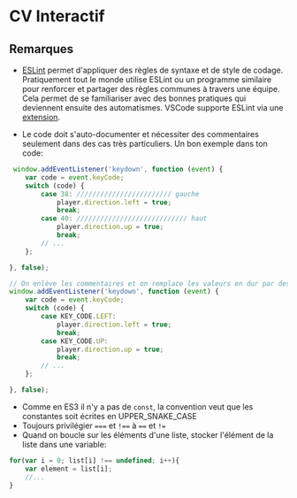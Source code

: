 # CV Interactif

## Remarques

* [ESLint](https://eslint.org/) permet d'appliquer des règles de syntaxe et de style de codage. Pratiquement tout le monde utilise ESLint ou un programme similaire pour renforcer et partager des règles communes à travers une équipe. Cela permet de se familiariser avec des bonnes pratiques qui deviennent ensuite des automatismes. VSCode supporte ESLint via une [extension](https://marketplace.visualstudio.com/items?itemName=dbaeumer.vscode-eslint).

* Le code doit s'auto-documenter et nécessiter des commentaires seulement dans des cas très particuliers. Un bon exemple dans ton code:
```js
 window.addEventListener('keydown', function (event) {
    var code = event.keyCode;
    switch (code) {
        case 38: //////////////////////// gauche    
            player.direction.left = true;
            break;
        case 40: //////////////////////////// haut
            player.direction.up = true;
            break;
        // ...    
    };

}, false);

// On enlève les commentaires et on remplace les valeurs en dur par des variables aux noms explicites
window.addEventListener('keydown', function (event) {
    var code = event.keyCode;
    switch (code) {
        case KEY_CODE.LEFT:    
            player.direction.left = true;
            break;
        case KEY_CODE.UP:
            player.direction.up = true;
            break;
        // ...    
    };

}, false);
```

* Comme en ES3 il n'y a pas de ``const``, la convention veut que les constantes soit écrites en UPPER_SNAKE_CASE
* Toujours privilégier ``===`` et ``!==`` à ``==`` et ``!=``
* Quand on boucle sur les éléments d'une liste, stocker l'élément de la liste dans une variable:
```js
for(var i = 0; list[i] !== undefined; i++){
    var element = list[i];
    //...
}
```